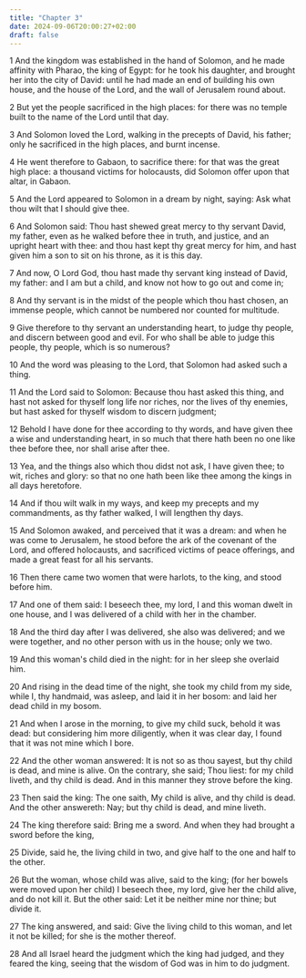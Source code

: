 ```yaml
---
title: "Chapter 3"
date: 2024-09-06T20:00:27+02:00
draft: false
---
```



1 And the kingdom was established in the hand of Solomon, and he made affinity with Pharao, the king of Egypt: for he took his daughter, and brought her into the city of David: until he had made an end of building his own house, and the house of the Lord, and the wall of Jerusalem round about.

2 But yet the people sacrificed in the high places: for there was no temple built to the name of the Lord until that day.

3 And Solomon loved the Lord, walking in the precepts of David, his father; only he sacrificed in the high places, and burnt incense.

4 He went therefore to Gabaon, to sacrifice there: for that was the great high place: a thousand victims for holocausts, did Solomon offer upon that altar, in Gabaon.

5 And the Lord appeared to Solomon in a dream by night, saying: Ask what thou wilt that I should give thee.

6 And Solomon said: Thou hast shewed great mercy to thy servant David, my father, even as he walked before thee in truth, and justice, and an upright heart with thee: and thou hast kept thy great mercy for him, and hast given him a son to sit on his throne, as it is this day.

7 And now, O Lord God, thou hast made thy servant king instead of David, my father: and I am but a child, and know not how to go out and come in;

8 And thy servant is in the midst of the people which thou hast chosen, an immense people, which cannot be numbered nor counted for multitude.

9 Give therefore to thy servant an understanding heart, to judge thy people, and discern between good and evil. For who shall be able to judge this people, thy people, which is so numerous?

10 And the word was pleasing to the Lord, that Solomon had asked such a thing.

11 And the Lord said to Solomon: Because thou hast asked this thing, and hast not asked for thyself long life nor riches, nor the lives of thy enemies, but hast asked for thyself wisdom to discern judgment;

12 Behold I have done for thee according to thy words, and have given thee a wise and understanding heart, in so much that there hath been no one like thee before thee, nor shall arise after thee.

13 Yea, and the things also which thou didst not ask, I have given thee; to wit, riches and glory: so that no one hath been like thee among the kings in all days heretofore.

14 And if thou wilt walk in my ways, and keep my precepts and my commandments, as thy father walked, I will lengthen thy days.

15 And Solomon awaked, and perceived that it was a dream: and when he was come to Jerusalem, he stood before the ark of the covenant of the Lord, and offered holocausts, and sacrificed victims of peace offerings, and made a great feast for all his servants.

16 Then there came two women that were harlots, to the king, and stood before him.

17 And one of them said: I beseech thee, my lord, I and this woman dwelt in one house, and I was delivered of a child with her in the chamber.

18 And the third day after I was delivered, she also was delivered; and we were together, and no other person with us in the house; only we two.

19 And this woman's child died in the night: for in her sleep she overlaid him.

20 And rising in the dead time of the night, she took my child from my side, while I, thy handmaid, was asleep, and laid it in her bosom: and laid her dead child in my bosom.

21 And when I arose in the morning, to give my child suck, behold it was dead: but considering him more diligently, when it was clear day, I found that it was not mine which I bore.

22 And the other woman answered: It is not so as thou sayest, but thy child is dead, and mine is alive. On the contrary, she said; Thou liest: for my child liveth, and thy child is dead. And in this manner they strove before the king.

23 Then said the king: The one saith, My child is alive, and thy child is dead. And the other answereth: Nay; but thy child is dead, and mine liveth.

24 The king therefore said: Bring me a sword. And when they had brought a sword before the king,

25 Divide, said he, the living child in two, and give half to the one and half to the other.

26 But the woman, whose child was alive, said to the king; (for her bowels were moved upon her child) I beseech thee, my lord, give her the child alive, and do not kill it. But the other said: Let it be neither mine nor thine; but divide it.

27 The king answered, and said: Give the living child to this woman, and let it not be killed; for she is the mother thereof.

28 And all Israel heard the judgment which the king had judged, and they feared the king, seeing that the wisdom of God was in him to do judgment.

